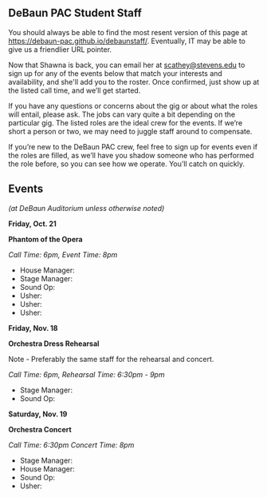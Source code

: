 ## DeBaun PAC Student Staff

You should always be able to find the most resent version of this page at <https://debaun-pac.github.io/debaunstaff/>. Eventually, IT may be able to give us a friendlier URL pointer.

Now that Shawna is back, you can email her at <scathey@stevens.edu>  to sign up for any of the events below that match your interests and availability, and she'll add you to the roster. Once confirmed, just show up at the listed call time, and we’ll get started.

If you have any questions or concerns about the gig or about what the roles will entail, please ask. The jobs can vary quite a bit depending on the particular gig. The listed roles are the ideal crew for the events. If we’re short a person or two, we may need to juggle staff around to compensate.

If you’re new to the DeBaun PAC crew, feel free to sign up for events even if the roles are filled, as we’ll have you shadow someone who has performed the role before, so you can see how we operate. You’ll catch on quickly.


## Events
*(at DeBaun Auditorium unless otherwise noted)*

**Friday, Oct. 21**

**Phantom of the Opera**

*Call Time: 6pm, Event Time: 8pm*

- House Manager: 
- Stage Manager: 
- Sound Op: 
- Usher: 
- Usher: 
- Usher: 


**Friday, Nov. 18**

**Orchestra Dress Rehearsal**

Note - Preferably the same staff for the rehearsal and concert. 

*Call Time: 6pm, Rehearsal Time: 6:30pm - 9pm*

- Stage Manager: 
- Sound Op: 


**Saturday, Nov. 19**

**Orchestra Concert**

*Call Time: 6:30pm Concert Time: 8pm*

- Stage Manager: 
- House Manager: 
- Sound Op:
- Usher:






